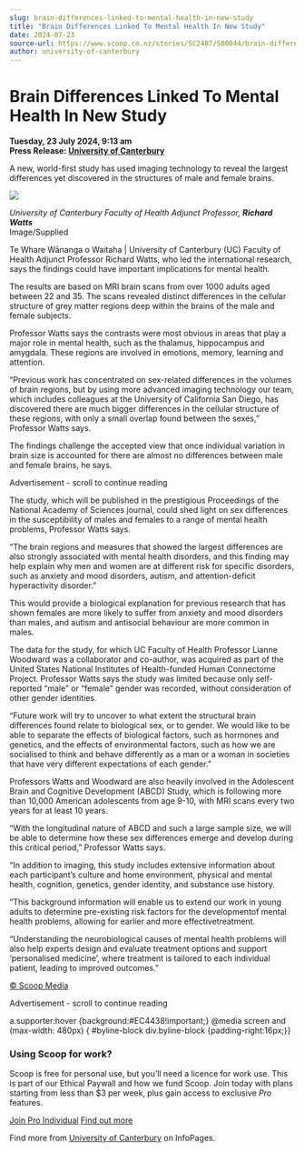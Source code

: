 ```yaml
---
slug: brain-differences-linked-to-mental-health-in-new-study
title: "Brain Differences Linked To Mental Health In New Study"
date: 2024-07-23
source-url: https://www.scoop.co.nz/stories/SC2407/S00044/brain-differences-linked-to-mental-health-in-new-study.htm
author: university-of-canterbury
---
```

Brain Differences Linked To Mental Health In New Study
======================================================

**Tuesday, 23 July 2024, 9:13 am**  
**Press Release: [University of Canterbury](https://info.scoop.co.nz/University_of_Canterbury)**

A new, world-first study has used imaging technology to reveal the largest differences yet discovered in the structures of male and female brains.

![](https://img.scoop.co.nz/stories/images/2407/afn54s_ilb8fghvj.jpg)

_University of Canterbury Faculty of Health Adjunct Professor, **Richard Watts**_   
Image/Supplied

Te Whare Wānanga o Waitaha | University of Canterbury (UC) Faculty of Health Adjunct Professor Richard Watts, who led the international research, says the findings could have important implications for mental health.

The results are based on MRI brain scans from over 1000 adults aged between 22 and 35. The scans revealed distinct differences in the cellular structure of grey matter regions deep within the brains of the male and female subjects.

Professor Watts says the contrasts were most obvious in areas that play a major role in mental health, such as the thalamus, hippocampus and amygdala. These regions are involved in emotions, memory, learning and attention.

“Previous work has concentrated on sex-related differences in the volumes of brain regions, but by using more advanced imaging technology our team, which includes colleagues at the University of California San Diego, has discovered there are much bigger differences in the cellular structure of these regions, with only a small overlap found between the sexes,” Professor Watts says.

The findings challenge the accepted view that once individual variation in brain size is accounted for there are almost no differences between male and female brains, he says.

Advertisement - scroll to continue reading





The study, which will be published in the prestigious Proceedings of the National Academy of Sciences journal, could shed light on sex differences in the susceptibility of males and females to a range of mental health problems, Professor Watts says.

“The brain regions and measures that showed the largest differences are also strongly associated with mental health disorders, and this finding may help explain why men and women are at different risk for specific disorders, such as anxiety and mood disorders, autism, and attention-deficit hyperactivity disorder.”

This would provide a biological explanation for previous research that has shown females are more likely to suffer from anxiety and mood disorders than males, and autism and antisocial behaviour are more common in males.

The data for the study, for which UC Faculty of Health Professor Lianne Woodward was a collaborator and co-author, was acquired as part of the United States National Institutes of Health-funded Human Connectome Project. Professor Watts says the study was limited because only self-reported “male” or “female” gender was recorded, without consideration of other gender identities.

“Future work will try to uncover to what extent the structural brain differences found relate to biological sex, or to gender. We would like to be able to separate the effects of biological factors, such as hormones and genetics, and the effects of environmental factors, such as how we are socialised to think and behave differently as a man or a woman in societies that have very different expectations of each gender.”

Professors Watts and Woodward are also heavily involved in the Adolescent Brain and Cognitive Development (ABCD) Study, which is following more than 10,000 American adolescents from age 9-10, with MRI scans every two years for at least 10 years.

“With the longitudinal nature of ABCD and such a large sample size, we will be able to determine how these sex differences emerge and develop during this critical period,” Professor Watts says.

“In addition to imaging, this study includes extensive information about each participant’s culture and home environment, physical and mental health, cognition, genetics, gender identity, and substance use history.

“This background information will enable us to extend our work in young adults to determine pre-existing risk factors for the developmentof mental health problems, allowing for earlier and more effectivetreatment.

“Understanding the neurobiological causes of mental health problems will also help experts design and evaluate treatment options and support ‘personalised medicine’, where treatment is tailored to each individual patient, leading to improved outcomes.”

[© Scoop Media](http://www.scoop.co.nz/about/terms.html)  

Advertisement - scroll to continue reading



a.supporter:hover {background:#EC4438!important;} @media screen and (max-width: 480px) { #byline-block div.byline-block {padding-right:16px;}}

### Using Scoop for work?

Scoop is free for personal use, but you’ll need a licence for work use. This is part of our Ethical Paywall and how we fund Scoop. Join today with plans starting from less than $3 per week, plus gain access to exclusive _Pro_ features.  
  
[Join Pro Individual](https://pro.scoop.co.nz/Individual/?from=ProIn24) [Find out more](https://pro.scoop.co.nz/using-scoop-for-work/?from=ProIn24)

Find more from [University of Canterbury](https://info.scoop.co.nz/University_of_Canterbury) on InfoPages.